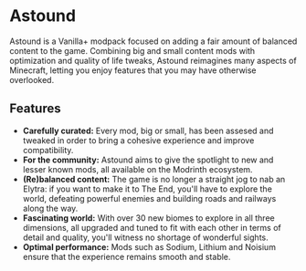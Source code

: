 # Astound
Astound is a Vanilla+ modpack focused on adding a fair amount of balanced content to the game. Combining big and small content mods with optimization and quality of life tweaks, Astound reimagines many aspects of Minecraft, letting you enjoy features that you may have otherwise overlooked.
## Features
- **Carefully curated:** Every mod, big or small, has been assesed and tweaked in order to bring a cohesive experience and improve compatibility.
- **For the community:** Astound aims to give the spotlight to new and lesser known mods, all available on the Modrinth ecosystem.
- **(Re)balanced content:** The game is no longer a straight jog to nab an Elytra: if you want to make it to The End, you'll have to explore the world, defeating powerful enemies and building roads and railways along the way.
- **Fascinating world:** With over 30 new biomes to explore in all three dimensions, all upgraded and tuned to fit with each other in terms of detail and quality, you'll witness no shortage of wonderful sights.
- **Optimal performance:** Mods such as Sodium, Lithium and Noisium ensure that the experience remains smooth and stable.

